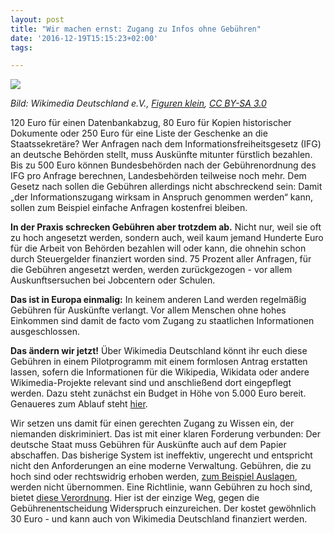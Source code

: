 ```yaml
---
layout: post
title: "Wir machen ernst: Zugang zu Infos ohne Gebühren"
date: '2016-12-19T15:15:23+02:00'
tags: 

---
```

<img src="https://upload.wikimedia.org/wikipedia/commons/c/c4/Figuren_klein.jpg">

*Bild: Wikimedia Deutschland e.V., <a href="https://commons.wikimedia.org/wiki/File:Figuren_klein.jpg">Figuren klein</a>, <a href="https://creativecommons.org/licenses/by-sa/3.0/legalcode">CC BY-SA 3.0</a>*

120 Euro für einen Datenbankabzug, 80 Euro für Kopien historischer Dokumente oder 250 Euro für eine Liste der Geschenke an die Staatssekretäre? Wer Anfragen nach dem Informationsfreiheitsgesetz (IFG) an deutsche Behörden stellt, muss Auskünfte mitunter fürstlich bezahlen. Bis zu 500 Euro können Bundesbehörden nach der Gebührenordnung des IFG pro Anfrage berechnen, Landesbehörden teilweise noch mehr. Dem Gesetz nach sollen die Gebühren allerdings nicht abschreckend sein: Damit „der Informationszugang wirksam in Anspruch genommen werden“ kann, sollen zum Beispiel einfache Anfragen kostenfrei bleiben.

<b>In der Praxis schrecken Gebühren aber trotzdem ab.</b> Nicht nur, weil sie oft zu hoch angesetzt werden, sondern auch, weil kaum jemand Hunderte Euro für die Arbeit von Behörden bezahlen will oder kann, die ohnehin schon durch Steuergelder finanziert worden sind. 75 Prozent aller Anfragen, für die Gebühren angesetzt werden, werden zurückgezogen - vor allem Auskunftsersuchen bei Jobcentern oder Schulen.

<b>Das ist in Europa einmalig:</b> In keinem anderen Land werden regelmäßig Gebühren für Auskünfte verlangt. Vor allem Menschen ohne hohes Einkommen sind damit de facto vom Zugang zu staatlichen Informationen ausgeschlossen.

<b>Das ändern wir jetzt!</b> Über Wikimedia Deutschland könnt ihr euch diese Gebühren in einem Pilotprogramm mit einem formlosen Antrag erstatten lassen, sofern die Informationen für die Wikipedia, Wikidata oder andere Wikimedia-Projekte relevant sind und anschließend dort eingepflegt werden. Dazu steht zunächst ein Budget in Höhe von 5.000 Euro bereit. Genaueres zum Ablauf steht <a href="[https://de.wikipedia.org/wiki/Wikipedia:F%C3%B6rderung/Geb%C3%BChrenerstattungen_f%C3%BCr_Anfragen_nach_Informationsfreiheitsgesetz">hier</a>.

Wir setzen uns damit für einen gerechten Zugang zu Wissen ein, der niemanden diskriminiert. Das ist mit einer klaren Forderung verbunden: Der deutsche Staat muss Gebühren für Auskünfte auch auf dem Papier abschaffen. Das bisherige System ist ineffektiv, ungerecht und entspricht nicht den Anforderungen an eine moderne Verwaltung.
Gebühren, die zu hoch sind oder rechtswidrig erhoben werden, <a href="http://bverwg.de/presse/pressemitteilungen/pressemitteilung.php?jahr=2016&nr=87">zum Beispiel Auslagen</a>, werden nicht übernommen. Eine Richtlinie, wann Gebühren zu hoch sind, bietet <a href="https://www.gesetze-im-internet.de/ifggebv/">diese Verordnung</a>. Hier ist der einzige Weg, gegen die Gebührenentscheidung Widerspruch einzureichen. Der kostet gewöhnlich 30 Euro - und kann auch von Wikimedia Deutschland finanziert werden.
